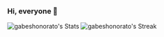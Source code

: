 ### Hi, everyone 👋

![gabeshonorato's Stats](https://github-readme-stats.vercel.app/api?username=gabeshonorato&theme=tokyonight&show_icons=true&hide_border=true&count_private=true)
![gabeshonorato's Streak](https://github-readme-streak-stats.herokuapp.com/?user=gabeshonorato&theme=tokyonight&hide_border=true)

<!--
**gabeshonorato/gabeshonorato** is a ✨ _special_ ✨ repository because its `README.md` (this file) appears on your GitHub profile.

Here are some ideas to get you started:

- 🔭 I’m currently working on ...
- 🌱 I’m currently learning ...
- 👯 I’m looking to collaborate on ...
- 🤔 I’m looking for help with ...
- 💬 Ask me about ...
- 📫 How to reach me: ...
- 😄 Pronouns: ...
- ⚡ Fun fact: ...
-->
